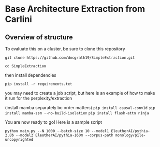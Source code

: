 # Base Architecture Extraction from Carlini

## Overview of structure

To evaluate this on a cluster, be sure to clone this repository

```git clone https://github.com/dmcgrath19/SimpleExtraction.git```

```cd SimpleExtraction```

then install dependencies

```pip install -r requirements.txt```

you may need to create a job script, but here is an example of how to make it run for the perplexity/extraction

(install mamba separately bc order matters)
```pip install causal-conv1d```
```pip install mamba-ssm --no-build-isolation```
```pip install flash-attn ninja```


You are now ready to go! Here is a sample script

```python main.py --N 1000 --batch-size 10 --model1 EleutherAI/pythia-2.8b --model2 EleutherAI/pythia-160m --corpus-path monology/pile-uncopyrighted```

